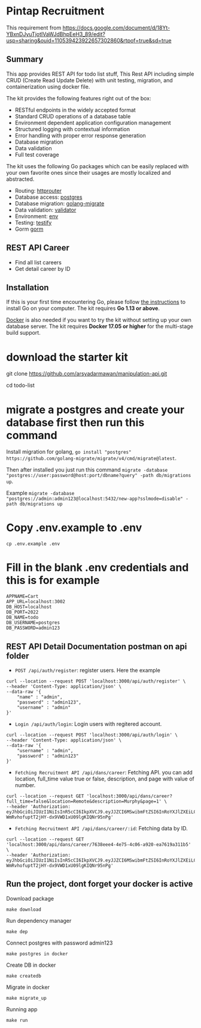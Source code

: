 # Pintap Recruitment

This requirement from https://docs.google.com/document/d/18Yt-YBxnDJyuTjotIVaWJdBhpEeH3_89/edit?usp=sharing&ouid=110539423922657302860&rtpof=true&sd=true

## Summary
This app provides REST API for todo list stuff, This Rest API including simple CRUD (Create Read Update Delete) with unit testing, migration, and containerization using docker file.

The kit provides the following features right out of the box:

* RESTful endpoints in the widely accepted format
* Standard CRUD operations of a database table
* Environment dependent application configuration management
* Structured logging with contextual information
* Error handling with proper error response generation
* Database migration
* Data validation
* Full test coverage

The kit uses the following Go packages which can be easily replaced with your own favorite ones
since their usages are mostly localized and abstracted. 

* Routing: [httprouter](https://github.com/julienschmidt/httprouter)
* Database access: [postgres](gorm.io/driver/postgres)
* Database migration: [golang-migrate](https://github.com/golang-migrate/migrate)
* Data validation: [validator](https://github.com/go-playground/validator/)
* Environment: [env](https://github.com/joho/godotenv)
* Testing: [testify](https://github.com/stretchr/testify)
* Gorm [gorm](https://gorm.io/)

## REST API Career
- Find all list careers
- Get detail career by ID

## Installation
If this is your first time encountering Go, please follow [the instructions](https://golang.org/doc/install) to
install Go on your computer. The kit requires **Go 1.13 or above**.

[Docker](https://www.docker.com/get-started) is also needed if you want to try the kit without setting up your
own database server. The kit requires **Docker 17.05 or higher** for the multi-stage build support.



# download the starter kit
git clone https://github.com/arsyadarmawan/manipulation-api.git

cd todo-list

# migrate a postgres and create your database first then run this command
Install migration for golang, 
```go install "postgres" https://github.com/golang-migrate/migrate/v4/cmd/migrate@latest```.

 Then after installed you just run this command 
```migrate -database "postgres://user:password@host:port/dbname?query" -path db/migrations up```. 

Example
```migrate -database "postgres://admin:admin123@localhost:5432/new-app?sslmode=disable" -path db/migrations up```

# Copy .env.example to .env
```cp .env.example .env```

# Fill in the blank .env credentials and this is for example
```
APPNAME=Cart
APP_URL=localhost:3002
DB_HOST=localhost
DB_PORT=2022
DB_NAME=todo
DB_USERNAME=postgres
DB_PASSWORD=admin123

```



## REST API Detail Documentation postman on api folder
* `POST /api/auth/register`: register users. Here the example

```
curl --location --request POST 'localhost:3000/api/auth/register' \
--header 'Content-Type: application/json' \
--data-raw '{
    "name" : "admin",
    "password" : "admin123",
    "username" : "admin"
}'
```

* `Login /api/auth/login`: Login users with regitered account.

```
curl --location --request POST 'localhost:3000/api/auth/login' \
--header 'Content-Type: application/json' \
--data-raw '{
    "username" : "admin",
    "password" : "admin123"
}'
```

* `Fetching Recruitment API /api/dans/career`: Fetching API. you can add location, full_time value true or false, description, and page with value of number.

```
curl --location --request GET 'localhost:3000/api/dans/career?full_time=false&location=Remote&description=Murphy&page=1' \
--header 'Authorization: eyJhbGciOiJIUzI1NiIsInR5cCI6IkpXVCJ9.eyJJZCI6MSwibmFtZSI6InRoYXJlZXEiLCJ1c2VybmFtZSI6InRoYXJlZXEiLCJleHAiOjE2Njg3Nzg5MTZ9.EyN-WmRvhofuptT2jHY-dx9VWD1xU09lgKIQNr95nPg'
```

* `Fetching Recruitment API /api/dans/career/:id`: Fetching data by ID.

```
curl --location --request GET 'localhost:3000/api/dans/career/7638eee4-4e75-4c06-a920-ea7619a311b5' \
--header 'Authorization: eyJhbGciOiJIUzI1NiIsInR5cCI6IkpXVCJ9.eyJJZCI6MSwibmFtZSI6InRoYXJlZXEiLCJ1c2VybmFtZSI6InRoYXJlZXEiLCJleHAiOjE2Njg3Nzg5MTZ9.EyN-WmRvhofuptT2jHY-dx9VWD1xU09lgKIQNr95nPg'
```


## Run the project, dont forget your docker is active
Download package
```console
make download
```

Run dependency manager

```console
make dep
```

Connect postgres with password admin123
```console
make postgres in docker
```

Create DB in docker
```console
make createdb
```

Migrate in docker
```console
make migrate_up
```

Running app
```console
make run
```



